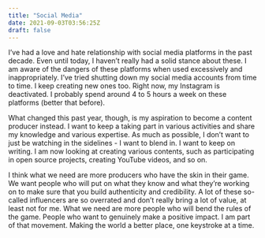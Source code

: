 ```yaml
---
title: "Social Media"
date: 2021-09-03T03:56:25Z
draft: false
---
```


I’ve had a love and hate relationship with social media platforms in the past decade. Even until today, I haven’t really had a solid stance about these. I am aware of the dangers of these platforms when used excessively and inappropriately. I’ve tried shutting down my social media accounts from time to time. I keep creating new ones too. Right now, my Instagram is deactivated. I probably spend around 4 to 5 hours a week on these platforms (better that before).

What changed this past year, though, is my aspiration to become a content producer instead. I want to keep a taking part in various activities and share my knowledge and various expertise. As much as possible, I don’t want to just be watching in the sidelines - I want to blend in. I want to keep on writing. I am now looking at creating various contents, such as participating in open source projects, creating YouTube videos, and so on. 

I think what we need are more producers who have the skin in their game. We want people who will put on what they know and what they’re working on to make sure that you build authenticity and credibility. A lot of these so-called influencers are so overrated and don’t really bring a lot of value, at least not for me. What we need are more people who will bend the rules of the game. People who want to genuinely make a positive impact. I am part of that movement. Making the world a better place, one keystroke at a time. 